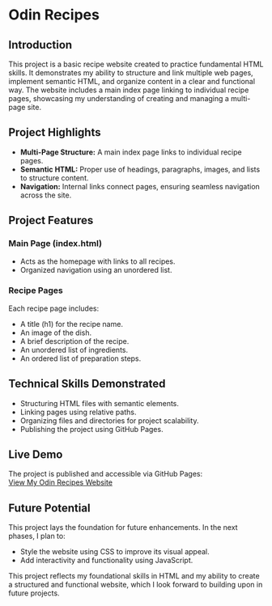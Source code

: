 # Odin Recipes

## Introduction

This project is a basic recipe website created to practice fundamental HTML skills. It demonstrates my ability to structure and link multiple web pages, implement semantic HTML, and organize content in a clear and functional way. The website includes a main index page linking to individual recipe pages, showcasing my understanding of creating and managing a multi-page site.

## Project Highlights

- **Multi-Page Structure:** A main index page links to individual recipe pages.
- **Semantic HTML:** Proper use of headings, paragraphs, images, and lists to structure content.
- **Navigation:** Internal links connect pages, ensuring seamless navigation across the site.

## Project Features

### Main Page (index.html)
- Acts as the homepage with links to all recipes.
- Organized navigation using an unordered list.

### Recipe Pages
Each recipe page includes:
- A title (h1) for the recipe name.
- An image of the dish.
- A brief description of the recipe.
- An unordered list of ingredients.
- An ordered list of preparation steps.

## Technical Skills Demonstrated

- Structuring HTML files with semantic elements.
- Linking pages using relative paths.
- Organizing files and directories for project scalability.
- Publishing the project using GitHub Pages.

## Live Demo

The project is published and accessible via GitHub Pages:  
[View My Odin Recipes Website](https://justinmeeds.github.io/odin-recipes/)  

## Future Potential

This project lays the foundation for future enhancements. In the next phases, I plan to:
- Style the website using CSS to improve its visual appeal.
- Add interactivity and functionality using JavaScript.

This project reflects my foundational skills in HTML and my ability to create a structured and functional website, which I look forward to building upon in future projects.

